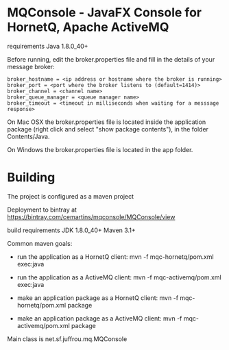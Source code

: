 MQConsole - JavaFX Console for HornetQ, Apache ActiveMQ
=======================================================

requirements
Java 1.8.0_40+

Before running, edit the broker.properties file and fill in the details of your message broker:


	broker_hostname = <ip address or hostname where the broker is running>
	broker_port = <port where the broker listens to (default=1414)>
	broker_channel = <channel name>
	broker_queue_manager = <queue manager name>
	broker_timeout = <timeout in milliseconds when waiting for a messsage response> 


On Mac OSX the broker.properties file is located inside the application package (right click and select "show package contents"), 
in the folder Contents/Java.

On Windows the broker.properties file is located in the app folder.

Building
========

The project is configured as a maven project

Deployment to bintray at https://bintray.com/cemartins/mqconsole/MQConsole/view

build requirements
JDK 1.8.0_40+
Maven 3.1+

Common maven goals:

* run the application as a HornetQ client: mvn -f mqc-hornetq/pom.xml exec:java
* run the application as a ActiveMQ client: mvn -f mqc-activemq/pom.xml exec:java

* make an application package as a HornetQ client: mvn -f mqc-hornetq/pom.xml package
* make an application package as a ActiveMQ client: mvn -f mqc-activemq/pom.xml package

Main class is net.sf.juffrou.mq.MQConsole
